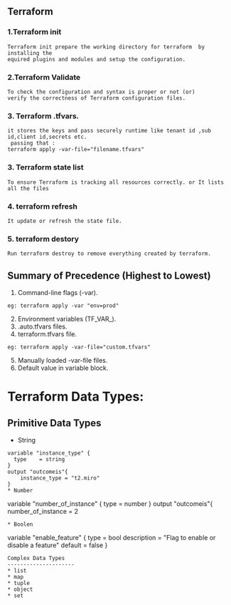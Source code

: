 ## Terraform

### 1.Terraform init
```
Terraform init prepare the working directory for terraform  by installing the
equired plugins and modules and setup the configuration.
```
### 2.Terraform Validate
```
To check the configuration and syntax is proper or not (or)
verify the correctness of Terraform configuration files. 
```
### 3. Terraform .tfvars.
```
it stores the keys and pass securely runtime like tenant id ,sub id,client id,secrets etc.
 passing that :
terraform apply -var-file="filename.tfvars"
```
### 3. Terraform state list 
```
To ensure Terraform is tracking all resources correctly. or It lists all the files
```

### 4. terraform refresh 
```
It update or refresh the state file.
```
### 5. terraform destory
```
Run terraform destroy to remove everything created by terraform.
```


## Summary of Precedence (Highest to Lowest)
1. Command-line flags (-var).
```
eg: terraform apply -var "env=prod"
```
2. Environment variables (TF_VAR_<name>).
3. .auto.tfvars files.
4. terraform.tfvars file.
```
eg: terraform apply -var-file="custom.tfvars"
```
5. Manually loaded -var-file files.
6. Default value in variable block.

# Terraform Data Types:

Primitive Data Types
---------------------   
* String
```
variable "instance_type" {
  type    = string
}
output "outcomeis"{
    instance_type = "t2.miro"
}
* Number
```
variable "number_of_instance" {
  type    = number
}
output "outcomeis"{
    number_of_instance = 2
  ```
* Boolen
```
variable "enable_feature" {
  type        = bool
  description = "Flag to enable or disable a feature"
  default     = false
}
```
Complex Data Types
---------------------
* list
* map 
* tuple
* object
* set




